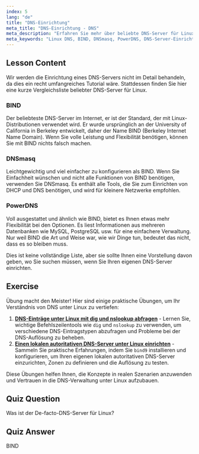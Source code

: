 ```yaml
---
index: 5
lang: "de"
title: "DNS-Einrichtung"
meta_title: "DNS-Einrichtung - DNS"
meta_description: "Erfahren Sie mehr über beliebte DNS-Server für Linux wie BIND, DNSmasq und PowerDNS. Entdecken Sie den besten DNS-Server für Ihre Netzwerkkonfiguration mit diesem anfängerfreundlichen Leitfaden."
meta_keywords: "Linux DNS, BIND, DNSmasq, PowerDNS, DNS-Server-Einrichtung, Linux-Netzwerk, DNS-Tutorial, Anfänger"
---
```


## Lesson Content

Wir werden die Einrichtung eines DNS-Servers nicht im Detail behandeln, da dies ein recht umfangreiches Tutorial wäre. Stattdessen finden Sie hier eine kurze Vergleichsliste beliebter DNS-Server für Linux.

### BIND

Der beliebteste DNS-Server im Internet, er ist der Standard, der mit Linux-Distributionen verwendet wird. Er wurde ursprünglich an der University of California in Berkeley entwickelt, daher der Name BIND (Berkeley Internet Name Domain). Wenn Sie volle Leistung und Flexibilität benötigen, können Sie mit BIND nichts falsch machen.

### DNSmasq

Leichtgewichtig und viel einfacher zu konfigurieren als BIND. Wenn Sie Einfachheit wünschen und nicht alle Funktionen von BIND benötigen, verwenden Sie DNSmasq. Es enthält alle Tools, die Sie zum Einrichten von DHCP und DNS benötigen, und wird für kleinere Netzwerke empfohlen.

### PowerDNS

Voll ausgestattet und ähnlich wie BIND, bietet es Ihnen etwas mehr Flexibilität bei den Optionen. Es liest Informationen aus mehreren Datenbanken wie MySQL, PostgreSQL usw. für eine einfachere Verwaltung. Nur weil BIND die Art und Weise war, wie wir Dinge tun, bedeutet das nicht, dass es so bleiben muss.

Dies ist keine vollständige Liste, aber sie sollte Ihnen eine Vorstellung davon geben, wo Sie suchen müssen, wenn Sie Ihren eigenen DNS-Server einrichten.

## Exercise

Übung macht den Meister! Hier sind einige praktische Übungen, um Ihr Verständnis von DNS unter Linux zu vertiefen:

1. **[DNS-Einträge unter Linux mit dig und nslookup abfragen](https://labex.io/de/labs/comptia-query-dns-records-in-linux-with-dig-and-nslookup-592796)** - Lernen Sie, wichtige Befehlszeilentools wie `dig` und `nslookup` zu verwenden, um verschiedene DNS-Eintragstypen abzufragen und Probleme bei der DNS-Auflösung zu beheben.
2. **[Einen lokalen autoritativen DNS-Server unter Linux einrichten](https://labex.io/de/labs/comptia-set-up-a-local-authoritative-dns-server-on-linux-592803)** - Sammeln Sie praktische Erfahrungen, indem Sie `bind9` installieren und konfigurieren, um Ihren eigenen lokalen autoritativen DNS-Server einzurichten, Zonen zu definieren und die Auflösung zu testen.

Diese Übungen helfen Ihnen, die Konzepte in realen Szenarien anzuwenden und Vertrauen in die DNS-Verwaltung unter Linux aufzubauen.

## Quiz Question

Was ist der De-facto-DNS-Server für Linux?

## Quiz Answer

BIND
